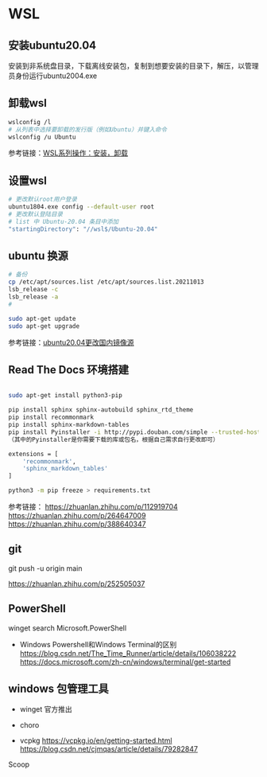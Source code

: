 
# WSL

## 安装ubuntu20.04

安装到非系统盘目录，下载离线安装包，复制到想要安装的目录下，解压，以管理员身份运行ubuntu2004.exe

## 卸载wsl

```sh
wslconfig /l
# 从列表中选择要卸载的发行版（例如Ubuntu）并键入命令
wslconfig /u Ubuntu
```
参考链接：[WSL系列操作：安装，卸载](https://blog.csdn.net/zhangpeterx/article/details/97616268
)


## 设置wsl
```sh
# 更改默认root用户登录
ubuntu1804.exe config --default-user root
# 更改默认登陆目录
# list 中 Ubuntu-20.04 条目中添加
"startingDirectory": "//wsl$/Ubuntu-20.04"
```

## ubuntu 换源

```sh
# 备份
cp /etc/apt/sources.list /etc/apt/sources.list.20211013
lsb_release -c
lsb_release -a
# 

sudo apt-get update
sudo apt-get upgrade

```
参考链接：[ubuntu20.04更改国内镜像源](https://blog.csdn.net/qq_33706673/article/details/106869016)


## Read The Docs 环境搭建

```sh

sudo apt-get install python3-pip

pip install sphinx sphinx-autobuild sphinx_rtd_theme
pip install recommonmark
pip install sphinx-markdown-tables
pip install Pyinstaller -i http://pypi.douban.com/simple --trusted-host pypi.douban.com
（其中的Pyinstaller是你需要下载的库或包名，根据自己需求自行更改即可）

extensions = [
    'recommonmark',
    'sphinx_markdown_tables'
]

python3 -m pip freeze > requirements.txt
```

参考链接：
https://zhuanlan.zhihu.com/p/112919704
https://zhuanlan.zhihu.com/p/264647009
https://zhuanlan.zhihu.com/p/388640347


## git

git push -u origin main

https://zhuanlan.zhihu.com/p/252505037

## PowerShell

winget search Microsoft.PowerShell

- Windows Powershell和Windows Terminal的区别
https://blog.csdn.net/The_Time_Runner/article/details/106038222
https://docs.microsoft.com/zh-cn/windows/terminal/get-started


## windows 包管理工具

- winget 官方推出

- choro

- vcpkg
https://vcpkg.io/en/getting-started.html
https://blog.csdn.net/cjmqas/article/details/79282847


 Scoop 